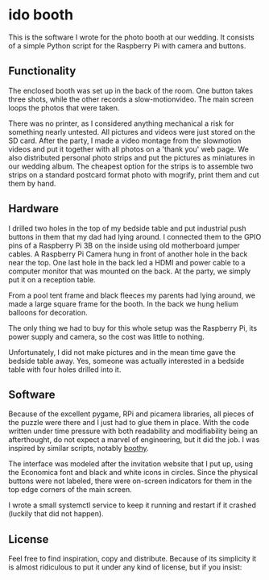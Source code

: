 # ido booth #

This is the software I wrote for the photo booth at our wedding. It consists of a simple Python script for the Raspberry Pi with camera and buttons.

## Functionality ##

The enclosed booth was set up in the back of the room. One button takes three shots, while the other records a slow-motionvideo. The main screen loops the photos that were taken.

There was no printer, as I considered anything mechanical a risk for something nearly untested. All pictures and videos were just stored on the SD card. After the party, I made a video montage from the slowmotion videos and put it together with all photos on a 'thank you' web page. We also distributed personal photo strips and put the pictures as miniatures in our wedding album. The cheapest option for the strips is to assemble two strips on a standard postcard format photo with mogrify, print them and cut them by hand.

## Hardware ##

I drilled two holes in the top of my bedside table and put industrial push buttons in them that my dad had lying around. I connected them to the GPIO pins of a Raspberry Pi 3B on the inside using old motherboard jumper cables. A Raspberry Pi Camera hung in front of another hole in the back near the top. One last hole in the back led a HDMI and power cable to a computer monitor that was mounted on the back. At the party, we simply put it on a reception table.

From a pool tent frame and black fleeces my parents had lying around, we made a large square frame for the booth. In the back we hung helium balloons for decoration.

The only thing we had to buy for this whole setup was the Raspberry Pi, its power supply and camera, so the cost was little to nothing.

Unfortunately, I did not make pictures and in the mean time gave the bedside table away. Yes, someone was actually interested in a bedside table with four holes drilled into it.

## Software ##

Because of the excellent pygame, RPi and picamera libraries, all pieces of the puzzle were there and I just had to glue them in place. With the code written under time pressure with both readability and modifiability being an afterthought, do not expect a marvel of engineering, but it did the job. I was inspired by similar scripts, notably [boothy](https://github.com/zoroloco/boothy).

The interface was modeled after the invitation website that I put up, using the Economica font and black and white icons in circles. Since the physical buttons were not labeled, there were on-screen indicators for them in the top edge corners of the main screen.

I wrote a small systemctl service to keep it running and restart if it crashed (luckily that did not happen).

## License ##

Feel free to find inspiration, copy and distribute. Because of its simplicity
it is almost ridiculous to put it under any kind of license, but if you insist:

